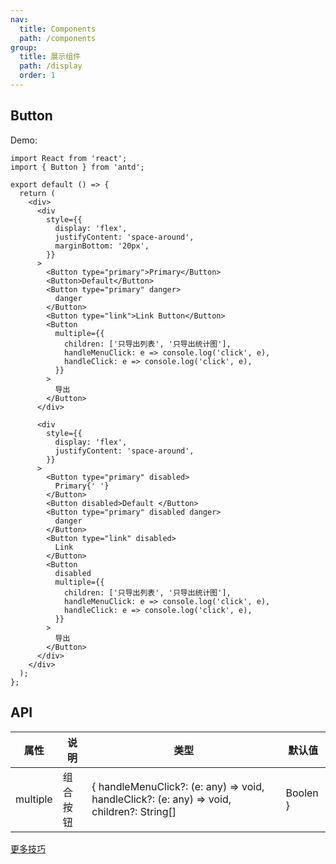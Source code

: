 ```yaml
---
nav:
  title: Components
  path: /components
group:
  title: 展示组件
  path: /display
  order: 1
---
```


## Button

Demo:

```tsx
import React from 'react';
import { Button } from 'antd';

export default () => {
  return (
    <div>
      <div
        style={{
          display: 'flex',
          justifyContent: 'space-around',
          marginBottom: '20px',
        }}
      >
        <Button type="primary">Primary</Button>
        <Button>Default</Button>
        <Button type="primary" danger>
          danger
        </Button>
        <Button type="link">Link Button</Button>
        <Button
          multiple={{
            children: ['只导出列表', '只导出统计图'],
            handleMenuClick: e => console.log('click', e),
            handleClick: e => console.log('click', e),
          }}
        >
          导出
        </Button>
      </div>

      <div
        style={{
          display: 'flex',
          justifyContent: 'space-around',
        }}
      >
        <Button type="primary" disabled>
          Primary{' '}
        </Button>
        <Button disabled>Default </Button>
        <Button type="primary" disabled danger>
          danger
        </Button>
        <Button type="link" disabled>
          Link
        </Button>
        <Button
          disabled
          multiple={{
            children: ['只导出列表', '只导出统计图'],
            handleMenuClick: e => console.log('click', e),
            handleClick: e => console.log('click', e),
          }}
        >
          导出
        </Button>
      </div>
    </div>
  );
};
```

## API

| 属性     | 说明     | 类型                                                                                      | 默认值   |
| -------- | -------- | ----------------------------------------------------------------------------------------- | -------- |
| multiple | 组合按钮 | { handleMenuClick?: (e: any) => void, handleClick?: (e: any) => void, children?: String[] | Boolen } | false |

[更多技巧](https://d.umijs.org/guide/demo-principle)
